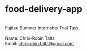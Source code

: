 # food-delivery-app
\
Fujitsu Summer Internship Trial Task\
\
Name: Chris-Robin Talts \
Email: chrisrobin.talts@gmail.com

